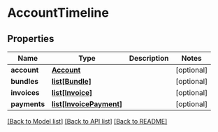 # AccountTimeline

## Properties
Name | Type | Description | Notes
------------ | ------------- | ------------- | -------------
**account** | [**Account**](Account.md) |  | [optional] 
**bundles** | [**list[Bundle]**](Bundle.md) |  | [optional] 
**invoices** | [**list[Invoice]**](Invoice.md) |  | [optional] 
**payments** | [**list[InvoicePayment]**](InvoicePayment.md) |  | [optional] 

[[Back to Model list]](../README.md#documentation-for-models) [[Back to API list]](../README.md#documentation-for-api-endpoints) [[Back to README]](../README.md)


